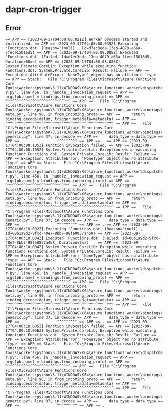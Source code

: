 # dapr-cron-trigger

## Error

`== APP == [2023-09-17T04:00:00.021Z] Worker process started and initialized.
== APP == [2023-09-17T04:00:08.035Z] Executing 'Functions.dbt' (Reason='(null)', Id=d7ec3eda-13eb-4079-a66a-7fece15016d5)
== APP == [2023-09-17T04:00:08.088Z] Executed 'Functions.dbt' (Failed, Id=d7ec3eda-13eb-4079-a66a-7fece15016d5, Duration=68ms)
== APP == [2023-09-17T04:00:08.088Z] System.Private.CoreLib: Exception while executing function: Functions.dbt. System.Private.CoreLib: Result: Failure
== APP == Exception: AttributeError: 'NoneType' object has no attribute 'type'
== APP == Stack:   File "C:\Program Files\Microsoft\Azure Functions Core Tools\workers\python\3.11\WINDOWS\X64\azure_functions_worker\dispatcher.py", line 456, in _handle__invocation_request
== APP ==     args[pb.name] = bindings.from_incoming_proto(
== APP ==                     ^^^^^^^^^^^^^^^^^^^^^^^^^^^^^
== APP ==   File "C:\Program Files\Microsoft\Azure Functions Core Tools\workers\python\3.11\WINDOWS\X64\azure_functions_worker\bindings\meta.py", line 90, in from_incoming_proto
== APP ==     return binding.decode(datum, trigger_metadata=metadata)
== APP ==            ^^^^^^^^^^^^^^^^^^^^^^^^^^^^^^^^^^^^^^^^^^^^^^^^
== APP ==   File "C:\Program Files\Microsoft\Azure Functions Core Tools\workers\python\3.11\WINDOWS\X64\azure_functions_worker\bindings\generic.py", line 37, in decode
== APP ==     data_type = data.type
== APP ==                 ^^^^^^^^^
== APP == .
== APP == [2023-09-17T04:00:08.105Z] Function invocation failed.
== APP == [2023-09-17T04:00:08.105Z] System.Private.CoreLib: Exception while executing function: Functions.dbt. System.Private.CoreLib: Result: Failure
== APP == Exception: AttributeError: 'NoneType' object has no attribute 'type'
== APP == Stack:   File "C:\Program Files\Microsoft\Azure Functions Core Tools\workers\python\3.11\WINDOWS\X64\azure_functions_worker\dispatcher.py", line 456, in _handle__invocation_request
== APP ==     args[pb.name] = bindings.from_incoming_proto(
== APP ==                     ^^^^^^^^^^^^^^^^^^^^^^^^^^^^^
== APP ==   File "C:\Program Files\Microsoft\Azure Functions Core Tools\workers\python\3.11\WINDOWS\X64\azure_functions_worker\bindings\meta.py", line 90, in from_incoming_proto
== APP ==     return binding.decode(datum, trigger_metadata=metadata)
== APP ==            ^^^^^^^^^^^^^^^^^^^^^^^^^^^^^^^^^^^^^^^^^^^^^^^^
== APP ==   File "C:\Program Files\Microsoft\Azure Functions Core Tools\workers\python\3.11\WINDOWS\X64\azure_functions_worker\bindings\generic.py", line 37, in decode
== APP ==     data_type = data.type
== APP ==                 ^^^^^^^^^
== APP == .
== APP == [2023-09-17T04:00:18.002Z] Executing 'Functions.dbt' (Reason='(null)', Id=00b1a9d2-9fcc-40e7-8bb7-98fe0837a458)
== APP == [2023-09-17T04:00:18.004Z] Executed 'Functions.dbt' (Failed, Id=00b1a9d2-9fcc-40e7-8bb7-98fe0837a458, Duration=2ms)   
== APP == [2023-09-17T04:00:18.004Z] System.Private.CoreLib: Exception while executing function: Functions.dbt. System.Private.CoreLib: Result: Failure
== APP == Exception: AttributeError: 'NoneType' object has no attribute 'type'
== APP == Stack:   File "C:\Program Files\Microsoft\Azure Functions Core Tools\workers\python\3.11\WINDOWS\X64\azure_functions_worker\dispatcher.py", line 456, in _handle__invocation_request
== APP ==     args[pb.name] = bindings.from_incoming_proto(
== APP ==                     ^^^^^^^^^^^^^^^^^^^^^^^^^^^^^
== APP ==   File "C:\Program Files\Microsoft\Azure Functions Core Tools\workers\python\3.11\WINDOWS\X64\azure_functions_worker\bindings\meta.py", line 90, in from_incoming_proto
== APP ==     return binding.decode(datum, trigger_metadata=metadata)
== APP ==            ^^^^^^^^^^^^^^^^^^^^^^^^^^^^^^^^^^^^^^^^^^^^^^^^
== APP ==   File "C:\Program Files\Microsoft\Azure Functions Core Tools\workers\python\3.11\WINDOWS\X64\azure_functions_worker\bindings\generic.py", line 37, in decode
== APP ==     data_type = data.type
== APP ==                 ^^^^^^^^^
== APP == .
== APP == [2023-09-17T04:00:18.005Z] Function invocation failed.
== APP == [2023-09-17T04:00:18.006Z] System.Private.CoreLib: Exception while executing function: Functions.dbt. System.Private.CoreLib: Result: Failure
== APP == Exception: AttributeError: 'NoneType' object has no attribute 'type'
== APP == Stack:   File "C:\Program Files\Microsoft\Azure Functions Core Tools\workers\python\3.11\WINDOWS\X64\azure_functions_worker\dispatcher.py", line 456, in _handle__invocation_request
== APP ==     args[pb.name] = bindings.from_incoming_proto(
== APP ==                     ^^^^^^^^^^^^^^^^^^^^^^^^^^^^^
== APP ==   File "C:\Program Files\Microsoft\Azure Functions Core Tools\workers\python\3.11\WINDOWS\X64\azure_functions_worker\bindings\meta.py", line 90, in from_incoming_proto
== APP ==     return binding.decode(datum, trigger_metadata=metadata)
== APP ==            ^^^^^^^^^^^^^^^^^^^^^^^^^^^^^^^^^^^^^^^^^^^^^^^^
== APP ==   File "C:\Program Files\Microsoft\Azure Functions Core Tools\workers\python\3.11\WINDOWS\X64\azure_functions_worker\bindings\generic.py", line 37, in decode
== APP ==     data_type = data.type
== APP ==                 ^^^^^^^^^
== APP == .`